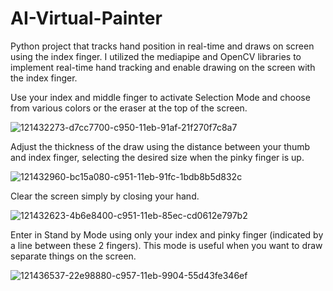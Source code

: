 # AI-Virtual-Painter
Python project that tracks hand position in real-time and draws on screen using the index finger.
I utilized the mediapipe and OpenCV libraries to implement real-time hand tracking and enable drawing on the screen with the index finger.

Use your index and middle finger to activate Selection Mode and choose from various colors or the eraser at the top of the screen.

![121432273-d7cc7700-c950-11eb-91af-21f270f7c8a7](https://github.com/Dev-352/AI-Virtual-Painter/assets/84253578/f37b5662-3011-4822-935b-e48a4749d04f)


Adjust the thickness of the draw using the distance between your thumb and index finger, selecting the desired size when the pinky finger is up.

![121432960-bc15a080-c951-11eb-91fc-1bdb8b5d832c](https://github.com/Dev-352/AI-Virtual-Painter/assets/84253578/7df84aa3-db01-4948-be16-c20a28ac0354)


Clear the screen simply by closing your hand.

![121432623-4b6e8400-c951-11eb-85ec-cd0612e797b2](https://github.com/Dev-352/AI-Virtual-Painter/assets/84253578/7422c1ef-5584-460f-8d2e-dbcb14b72867)

Enter in Stand by Mode using only your index and pinky finger (indicated by a line between these 2 fingers). This mode is useful when you want to draw separate things on the screen.

![121436537-22e98880-c957-11eb-9904-55d43fe346ef](https://github.com/Dev-352/AI-Virtual-Painter/assets/84253578/34f0c54c-57a4-4240-82d6-4c29fb241b5a)
